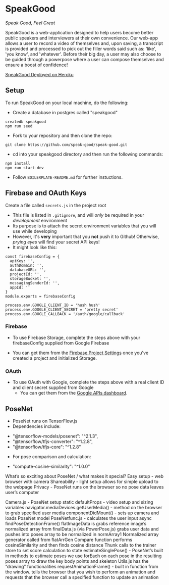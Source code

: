 # SpeakGood

_Speak Good, Feel Great_

SpeakGood is a web-application designed to help users become better public speakers and interviewers at their own convenience. Our web-app allows a user to record a video of themselves and, upon saving, a transcript is provided and processed to pick out the filler words said such as: 'like', 'you know', and 'whatever'. Before their big day, a user may also choose to be guided through a powerpose where a user can compose themselves and ensure a boost of confidence!

[SpeakGood Deployed on Heroku][speakgood-heroku]

[speakgood-heroku]: https://speakgood.herokuapp.com/

## Setup

To run SpeakGood on your local machine, do the following:

* Create a database in postgres called "speakgood"

```
createdb speakgood
npm run seed
```

* Fork to your repository and then clone the repo:

```
git clone https://github.com/speak-good/speak-good.git
```

* cd into your speakgood directory and then run the following commands:

```
npm install
npm run start-dev
```

* Follow `BOILERPLATE-README.md` for further instuctions.

## Firebase and OAuth Keys

Create a file called `secrets.js` in the project root

* This file is listed in `.gitignore`, and will _only_ be required
  in your _development_ environment
* Its purpose is to attach the secret environment variables that you
  will use while developing
* However, it's **very** important that you **not** push it to
  Github! Otherwise, _prying eyes_ will find your secret API keys!
* It might look like this:

```
const firebaseConfig = {
  apiKey: '',
  authDomain: '',
  databaseURL: '',
  projectId: '',
  storageBucket: '',
  messagingSenderId: '',
  appId: ''
}
module.exports = firebaseConfig

process.env.GOOGLE_CLIENT_ID = 'hush hush'
process.env.GOOGLE_CLIENT_SECRET = 'pretty secret'
process.env.GOOGLE_CALLBACK = '/auth/google/callback'
```

### Firebase

* To use Firebase Storage, complete the steps above with your firebaseConfig supplied from Google Firebase

* You can get them from the [Firebase Project Settings][firebase-apis] once you've created a project and initialized Storage.

[firebase-apis]: https://firebase.google.com/?authuser=0

### OAuth

* To use OAuth with Google, complete the steps above with a real client
  ID and client secret supplied from Google
  * You can get them from the [Google APIs dashboard][google-apis].

[google-apis]: https://console.developers.google.com/apis/credentials

## PoseNet

* PoseNet runs on TensorFlow.js 
* Dependencies include:
- "@tensorflow-models/posenet": "^2.1.3",
- "@tensorflow/tfjs-converter": "^1.2.8",
- "@tensorflow/tfjs-core": "^1.2.8"

* For pose comparison and calculation:
- "compute-cosine-similarity": "^1.0.0"

What’s so exciting about PoseNet / what makes it special?
Easy setup - web browser with camera
Shareability - light setup allows for simple upload to the webpage
Privacy - PoseNet runs on the browser so no pose data leaves user’s computer

Camera.js - PoseNet setup
static defaultProps - video setup and sizing variables
navigator.mediaDevices.getUserMedia() - method on the browser to grab specified user media
componentDidMount() - sets up camera and loads PoseNet model
PoseNetfunc.js - calculates the user input
async findPoseDetectionFrame()
flatImageData is grabs reference image’s normalized array from finalData.js (via PowerPose.js)
grabs user data and pushes into poses array to be normalized in normArray1 
Normalized array generator called from flatArrGen
Compare function performs cosineSimilarity and then finds cosine distance 
Thunk calls to the trainer store to set score calculation to state
estimateSinglePose() - PoseNet’s built in methods to estimate poses
we use forEach on each pose in the resulting poses array to draw the key body points and skeleton
Utils.js has the “drawing” functionalities
requestAnimationFrame() - built in function from the window. tells the browser that you wish to perform an animation and requests that the browser call a specified function to update an animation

